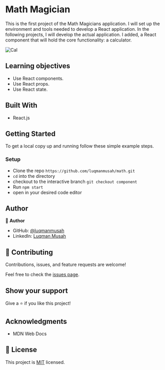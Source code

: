 # Math Magician

This is the first project of the Math Magicians application. I will set up the environment and tools needed to develop a React application. In the following projects, I will develop the actual application. I added, a React component that will hold the core functionality: a calculator.

![Cal](https://user-images.githubusercontent.com/22328716/138008033-5750a9db-e9ed-4684-ba21-45f5b5852a5c.png)
## Learning objectives

- Use React components.
- Use React props.
- Use React state.
  
## Built With

- React.js
  
## Getting Started

To get a local copy up and running follow these simple example steps.

### Setup

- Clone the repo `https://github.com/luqmanmusah/math.git`
- `cd` into the directory
- checkout to the interactive branch `git checkout component`
- Run `npm start` 
- open in your desired code editor

## Author

👤 **Author**

- GitHub: [@luqmanmusah](https://github.com/luqmanmusah)
- LinkedIn: [Luqman Musah](https://www.linkedin.com/in/luqman-musah/)

## 🤝 Contributing

Contributions, issues, and feature requests are welcome!

Feel free to check the [issues page](../../issues/).

## Show your support

Give a ⭐️ if you like this project!

## Acknowledgments

- MDN Web Docs

## 📝 License

This project is [MIT](https://github.com/git/git-scm.com/blob/main/MIT-LICENSE.txt) licensed.
